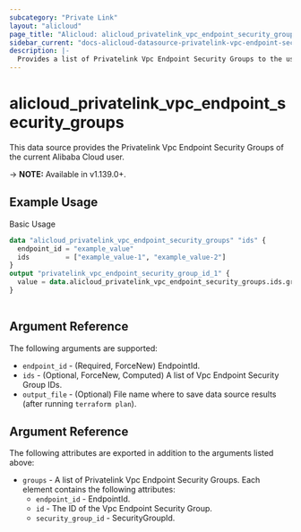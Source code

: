 ```yaml
---
subcategory: "Private Link"
layout: "alicloud"
page_title: "Alicloud: alicloud_privatelink_vpc_endpoint_security_groups"
sidebar_current: "docs-alicloud-datasource-privatelink-vpc-endpoint-security-groups"
description: |-
  Provides a list of Privatelink Vpc Endpoint Security Groups to the user.
---
```


# alicloud\_privatelink\_vpc\_endpoint\_security\_groups

This data source provides the Privatelink Vpc Endpoint Security Groups of the current Alibaba Cloud user.

-> **NOTE:** Available in v1.139.0+.

## Example Usage

Basic Usage

```terraform
data "alicloud_privatelink_vpc_endpoint_security_groups" "ids" {
  endpoint_id = "example_value"
  ids         = ["example_value-1", "example_value-2"]
}
output "privatelink_vpc_endpoint_security_group_id_1" {
  value = data.alicloud_privatelink_vpc_endpoint_security_groups.ids.groups.0.id
}
            
```

## Argument Reference

The following arguments are supported:

* `endpoint_id` - (Required, ForceNew) EndpointId.
* `ids` - (Optional, ForceNew, Computed)  A list of Vpc Endpoint Security Group IDs.
* `output_file` - (Optional) File name where to save data source results (after running `terraform plan`).

## Argument Reference

The following attributes are exported in addition to the arguments listed above:

* `groups` - A list of Privatelink Vpc Endpoint Security Groups. Each element contains the following attributes:
	* `endpoint_id` - EndpointId.
	* `id` - The ID of the Vpc Endpoint Security Group.
	* `security_group_id` - SecurityGroupId.